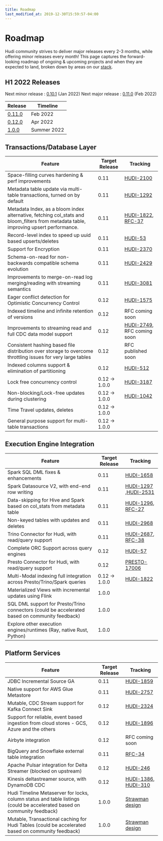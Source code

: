 ```yaml
---
title: Roadmap
last_modified_at: 2019-12-30T15:59:57-04:00
---
```

# Roadmap

Hudi community strives to deliver major releases every 2-3 months, while offering minor releases every month!
This page captures the forward-looking roadmap of ongoing & upcoming projects and when they are expected to land, broken
down by areas on our [stack](blog/2021/07/21/streaming-data-lake-platform/#hudi-stack).

## H1 2022 Releases

Next minor release : [0.10.1](https://issues.apache.org/jira/projects/HUDI/versions/12351135) (Jan 2022)
Next major release : [0.11.0](https://issues.apache.org/jira/projects/HUDI/versions/12350673) (Feb 2022)

|Release|Timeline|
|------------|--------|
|[0.11.0](https://issues.apache.org/jira/projects/HUDI/versions/12350673)|Feb 2022|
|[0.12.0](https://issues.apache.org/jira/projects/HUDI/versions/12350673)|Apr 2022|
|[1.0.0](https://issues.apache.org/jira/projects/HUDI/versions/12350673)|Summer 2022|

## Transactions/Database Layer

|Feature|Target Release|Tracking|
|------------|--------|-----------|
|Space-filling curves hardening & perf improvements |0.11|[HUDI-2100](https://issues.apache.org/jira/browse/HUDI-2100)|
|Metadata table update via multi-table transactions, turned on by default |0.11|[HUDI-1292](https://issues.apache.org/jira/browse/HUDI-1292)|
|Metadata Index, as a bloom index alternative, fetching col_stats and bloom_filters from metadata table, improving upsert performance. |0.11|[HUDI-1822](https://issues.apache.org/jira/browse/HUDI-1822), [RFC-37](https://github.com/apache/hudi/pull/3989)|
|Record-level index to speed up uuid based upserts/deletes |0.11|[HUDI-53](https://issues.apache.org/jira/browse/HUDI-53)|
|Support for Encryption |0.11|[HUDI-2370](https://issues.apache.org/jira/browse/HUDI-2370)|
|Schema-on-read for non-backwards compatible schema evolution |0.11|[HUDI-2429](https://issues.apache.org/jira/browse/HUDI-2429)|
|Improvements to merge-on-read log merging/reading with streaming semantics |0.11|[HUDI-3081](https://issues.apache.org/jira/browse/HUDI-3081)|
|Eager conflict detection for Optimistic Concurrency Control |0.12|[HUDI-1575](https://issues.apache.org/jira/browse/HUDI-1575)|
|Indexed timeline and infinite retention of versions |0.12|RFC coming soon|
|Improvements to streaming read and full CDC data model support |0.12| [HUDI-2749](https://issues.apache.org/jira/browse/HUDI-2749), RFC coming soon|
|Consistent hashing based file distribution over storage to overcome throttling issues for very large tables |0.12|RFC published soon|
|Indexed columns support & elimination of partitioning |0.12|[HUDI-512](https://issues.apache.org/jira/browse/HUDI-512)|
|Lock free concurrency control |0.12 -> 1.0.0|[HUDI-3187](https://issues.apache.org/jira/browse/HUDI-3187)|
|Non-blocking/Lock-free updates during clustering |0.12 -> 1.0.0|[HUDI-1042](https://issues.apache.org/jira/browse/HUDI-1042)|
|Time Travel updates, deletes |0.12 -> 1.0.0 ||
|General purpose support for multi-table transactions |0.12 -> 1.0.0||

## Execution Engine Integration

|Feature|Target Release|Tracking|
|------------|--------|-----------|
|Spark SQL DML fixes & enhancements |0.11|[HUDI-1658](https://issues.apache.org/jira/browse/HUDI-1658)|
|Spark Datasource V2, with end-end row writing |0.11|[HUDI-1297](https://issues.apache.org/jira/browse/HUDI-1297) ,[HUDI-2531](https://issues.apache.org/jira/browse/HUDI-2531)|
|Data-skipping for Hive and Spark based on col_stats from metadata table  |0.11|[HUDI-1296](https://issues.apache.org/jira/browse/HUDI-1296), [RFC-27](https://github.com/apache/hudi/pull/4280)|
|Non-keyed tables with updates and deletes |0.11|[HUDI-2968](https://issues.apache.org/jira/browse/HUDI-2968)|
|Trino Connector for Hudi, with read/query support  |0.11|[HUDI-2687](https://issues.apache.org/jira/browse/HUDI-2687), [RFC-38](https://github.com/apache/hudi/pull/3964)|
|Complete ORC Support across query engines |0.12|[HUDI-57](https://issues.apache.org/jira/browse/HUDI-57)|
|Presto Connector for Hudi, with read/query support |0.12|[PRESTO-17006](https://github.com/prestodb/presto/issues/17006)|
|Multi-Modal indexing full integration across Presto/Trino/Spark queries |0.12 -> 1.0.0|[HUDI-1822](https://issues.apache.org/jira/browse/HUDI-1822)|
|Materialized Views with incremental updates using Flink |1.0.0||
|SQL DML support for Presto/Trino connectors (could be accelerated based on community feedback) |1.0.0||
|Explore other execution engines/runtimes (Ray, native Rust, Python) |1.0.0||

## Platform Services

|Feature|Target Release|Tracking|
|------------|--------|-----------|
|JDBC Incremental Source GA   |0.11|[HUDI-1859](https://issues.apache.org/jira/browse/HUDI-1859)|
|Native support for AWS Glue Metastore   |0.11|[HUDI-2757](https://issues.apache.org/jira/browse/HUDI-2757)|
|Mutable, CDC Stream support for Kafka Connect Sink   |0.12|[HUDI-2324](https://issues.apache.org/jira/browse/HUDI-2324)|
|Support for reliable, event based ingestion from cloud stores - GCS, Azure and the others   |0.12|[HUDI-1896](https://issues.apache.org/jira/browse/HUDI-1896)|
|Airbyte integration   |0.12|RFC coming soon|
|BigQuery and Snowflake external table integration   |0.11|[RFC-34](https://github.com/apache/hudi/pull/4503)|
|Apache Pulsar integration for Delta Streamer (blocked on upstream)   |0.12|[HUDI-246](https://issues.apache.org/jira/browse/HUDI-246)|
|Kinesis deltastreamer source, with DynamoDB CDC   |0.12|[HUDI-1386](https://issues.apache.org/jira/browse/HUDI-1386), [HUDI-310](https://issues.apache.org/jira/browse/HUDI-310)|
|Hudi Timeline Metaserver for locks, column status and table listings (could be accelerated based on community feedback)   |1.0.0|[Strawman design](https://docs.google.com/presentation/d/1QBgLw11TM2Qf1KUESofGrQDb63EuggNCpPaxc82Kldo/edit#slide=id.gf7e0551254_0_0) |
|Mutable, Transactional caching for Hudi Tables   (could be accelerated based on community feedback) |1.0.0|[Strawman design](https://docs.google.com/presentation/d/1QBgLw11TM2Qf1KUESofGrQDb63EuggNCpPaxc82Kldo/edit#slide=id.gf7e0551254_0_5)|
